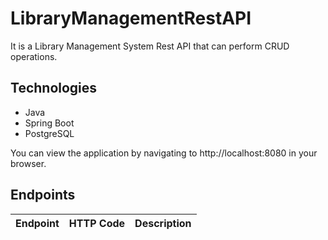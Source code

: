 # LibraryManagementRestAPI
It is a Library Management System Rest API that can perform CRUD operations.

## Technologies
* Java
* Spring Boot
* PostgreSQL

You can view the application by navigating to http://localhost:8080 in your browser.

## Endpoints

| Endpoint | HTTP Code | Description |
| -------- | --------- | ----------- |

